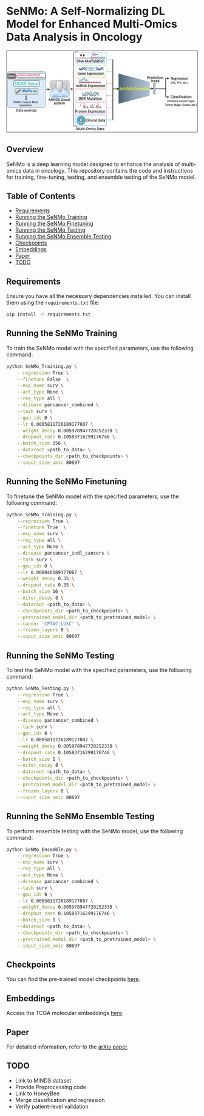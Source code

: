 
# SeNMo: A Self-Normalizing DL Model for Enhanced Multi-Omics Data Analysis in Oncology

![SeNMo Framework](fig1-design.png)

## Overview

SeNMo is a deep learning model designed to enhance the analysis of multi-omics data in oncology. This repository contains the code and instructions for training, fine-tuning, testing, and ensemble testing of the SeNMo model.

## Table of Contents

- [Requirements](#requirements)
- [Running the SeNMo Training](#running-the-senmo-training)
- [Running the SeNMo Finetuning](#running-the-senmo-finetuning)
- [Running the SeNMo Testing](#running-the-senmo-testing)
- [Running the SeNMo Ensemble Testing](#running-the-senmo-ensemble-testing)
- [Checkpoints](#checkpoints)
- [Embeddings](#embeddings)
- [Paper](#paper)
- [TODO](#todo)

## Requirements

Ensure you have all the necessary dependencies installed. You can install them using the `requirements.txt` file:

```bash
pip install -r requirements.txt
```

## Running the SeNMo Training

To train the SeNMo model with the specified parameters, use the following command:

```bash
python SeNMo_Training.py \
    --regression True \
    --finetune False  \
    --exp_name surv \
    --act_type None \
    --reg_type all \
    --disease pancancer_combined \
    --task surv \
    --gpu_ids 0 \
    --lr 0.0005811726189177087 \
    --weight_decay 0.005978947728252338 \
    --dropout_rate 0.10583716299176746 \
    --batch_size 256 \
    --dataroot <path_to_data> \
    --checkpoints_dir <path_to_checkpoints> \
    --input_size_omic 80697
```

## Running the SeNMo Finetuning

To finetune the SeNMo model with the specified parameters, use the following command:

```bash
python SeNMo_Training.py \
    --regression True \
    --finetune True  \
    --exp_name surv \
    --reg_type all \
    --act_type None \
    --disease pancancer_indl_cancers \
    --task surv \
    --gpu_ids 0 \
    --lr 0.000040189177087 \
    --weight_decay 0.35 \
    --dropout_rate 0.35 \
    --batch_size 16 \
    --niter_decay 8 \
    --dataroot <path_to_data> \
    --checkpoints_dir <path_to_checkpoints> \
    --pretrained_model_dir <path_to_pretrained_model> \
    --cancer 'CPTAC-LUSC' \
    --frozen_layers 0 \
    --input_size_omic 80697
```

## Running the SeNMo Testing

To test the SeNMo model with the specified parameters, use the following command:

```bash
python SeNMo_Testing.py \
    --regression True \
    --exp_name surv \
    --reg_type all \
    --act_type None \
    --disease pancancer_combined \
    --task surv \
    --gpu_ids 0 \
    --lr 0.0005811726189177087 \
    --weight_decay 0.005978947728252338 \
    --dropout_rate 0.10583716299176746 \
    --batch_size 1 \
    --niter_decay 8 \
    --dataroot <path_to_data> \
    --checkpoints_dir <path_to_checkpoints> \
    --pretrained_model_dir <path_to_pretrained_model> \
    --frozen_layers 0 \
    --input_size_omic 80697
```

## Running the SeNMo Ensemble Testing

To perform ensemble testing with the SeNMo model, use the following command:

```bash
python SeNMo_Ensemble.py \
    --regression True \
    --exp_name surv \
    --reg_type all \
    --act_type None \
    --disease pancancer_combined \
    --task surv \
    --gpu_ids 0 \
    --lr 0.0005811726189177087 \
    --weight_decay 0.005978947728252338 \
    --dropout_rate 0.10583716299176746 \
    --batch_size 1 \
    --dataroot <path_to_data> \
    --checkpoints_dir <path_to_checkpoints> \
    --pretrained_model_dir <path_to_pretrained_model> \
    --input_size_omic 80697
```

## Checkpoints

You can find the pre-trained model checkpoints [here](https://huggingface.co/Lab-Rasool/SeNMo/tree/main).

## Embeddings

Access the TCGA molecular embeddings [here](https://huggingface.co/datasets/Lab-Rasool/TCGA/viewer/molecular).

## Paper

For detailed information, refer to the [arXiv paper](https://doi.org/10.48550/arXiv.2405.08226).

## TODO

- Link to MINDS dataset
- Provide Preprocessing code
- Link to HoneyBee
- Merge classification and regression
- Verify patient-level validation
